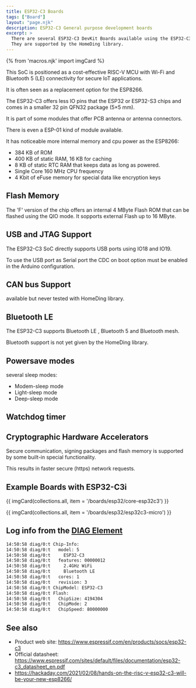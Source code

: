 ```yaml
---
title: ESP32-C3 Boards
tags: ["Board"]
layout: "page.njk"
description: ESP32-C3 General purpose development boards
excerpt: >
  There are several ESP32-C3 DevKit Boards available using the ESP32-C3 chip.
  They are supported by the HomeDing library.
---
```


{% from 'macros.njk' import imgCard %}

This SoC is positioned as a cost-effective RISC-V MCU with Wi-Fi and Bluetooth 5 (LE) connectivity
for secure IoT applications.

It is often seen as a replacement option for the ESP8266.

The ESP32-C3 offers less IO pins that the ESP32 or ESP32-S3 chips and comes in a smaller
32 pin QFN32 package (5×5 mm).

<!-- The ESP32-C3 also can be fond in a (4×4 mm) package . -->

It is part of some modules that offer PCB antenna or antenna connectors.

There is even a ESP-01 kind of module available.

It has noticeable more internal memory and cpu power as the ESP8266:

* 384 KB of ROM
* 400 KB of static RAM, 16 KB for caching
* 8 KB of static RTC RAM that keeps data as long as powered.
* Single Core 160 MHz CPU frequency
* 4 Kbit of eFuse memory for special data like encryption keys


## Flash Memory

The 'F' version of the chip offers an internal 4 MByte Flash ROM that can be flashed using the QIO mode. It sopports external Flash up to 16 MByte.


## USB and JTAG Support

The ESP32-C3 SoC directly supports USB ports using IO18 and IO19.

To use the USB port as Serial port the CDC on boot option must be enabled in the Arduino configuration.


## CAN bus Support

available but never tested with HomeDing library.


## Bluetooth LE

The ESP32-C3 supports Bluetooth LE , Bluetooth 5 and Bluetooth mesh.

Bluetooth support is not yet given by the HomeDing library.


## Powersave modes

several sleep modes:

* Modem-sleep mode
* Light-sleep mode
* Deep-sleep mode


## Watchdog timer


## Cryptographic Hardware Accelerators

Secure communication, signing packages and flash memory is supported by some built-in special functionality.

This results in faster secure (https) network requests.


## Example Boards with ESP32-C3i

{{ imgCard(collections.all, item = '/boards/esp32/core-esp32c3') }}

{{ imgCard(collections.all, item = '/boards/esp32/esp32c3-micro') }}


## Log info from the [DIAG Element](/elements/diag.md)

``` txt
14:50:58 diag/0:t Chip-Info:
14:50:58 diag/0:t   model: 5
14:50:58 diag/0:t     ESP32-C3
14:50:58 diag/0:t   features: 00000012
14:50:58 diag/0:t     2.4GHz WiFi
14:50:58 diag/0:t     Bluetooth LE
14:50:58 diag/0:t   cores: 1
14:50:58 diag/0:t   revision: 3
14:50:58 diag/0:t ChipModel: ESP32-C3
14:50:58 diag/0:t Flash:
14:50:58 diag/0:t   ChipSize: 4194304
14:50:58 diag/0:t   ChipMode: 2
14:50:58 diag/0:t   ChipSpeed: 80000000
```


## See also

* Product web site: <https://www.espressif.com/en/products/socs/esp32-c3>
* Official datasheet: <https://www.espressif.com/sites/default/files/documentation/esp32-c3_datasheet_en.pdf>
* <https://hackaday.com/2021/02/08/hands-on-the-risc-v-esp32-c3-will-be-your-new-esp8266/>
